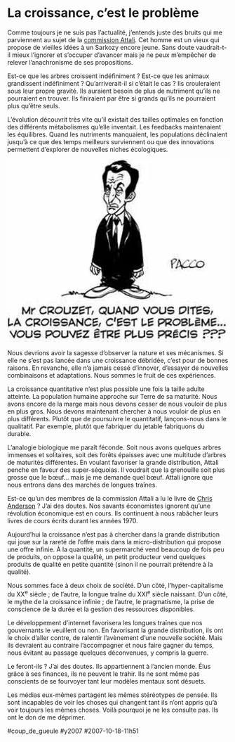 # La croissance, c’est le problème

Comme toujours je ne suis pas l’actualité, j’entends juste des bruits qui me parviennent au sujet de la [commission Attali](../9/liberation-de-la-croissance.md). Cet homme est un vieux qui propose de vieilles idées à un Sarkozy encore jeune. Sans doute vaudrait-t-il mieux l’ignorer et s’occuper d’avancer mais je ne peux m’empêcher de relever l’anachronisme de ses propositions.

Est-ce que les arbres croissent indéfiniment ? Est-ce que les animaux grandissent indéfiniment ? Qu’arriverait-il si c’était le cas ? Ils crouleraient sous leur propre gravité. Ils auraient besoin de plus de nutriment qu’ils ne pourraient en trouver. Ils finiraient par être si grands qu’ils ne pourraient plus qu’être seuls.

L’évolution découvrit très vite qu’il existait des tailles optimales en fonction des différents métabolismes qu’elle inventait. Les feedbacks maintenaient les équilibres. Quand les nutriments manquaient, les populations déclinaient jusqu’à ce que des temps meilleurs surviennent ou que des innovations permettent d’explorer de nouvelles niches écologiques.

[![Pacco](_i/pacco9.webp)](http://www.fuckingkarma.com)

Nous devrions avoir la sagesse d’observer la nature et ses mécanismes. Si elle ne s’est pas lancée dans une croissance débridée, c’est pour de bonnes raisons. En revanche, elle n’a jamais cessé d’innover, d’essayer de nouvelles combinaisons et adaptations. Nous sommes le fruit de ces expériences.

La croissance quantitative n’est plus possible une fois la taille adulte atteinte. La population humaine approche sur Terre de sa maturité. Nous avons encore de la marge mais nous devons cesser de nous vouloir de plus en plus gros. Nous devons maintenant chercher à nous vouloir de plus en plus différents. Plutôt que de poursuivre le quantitatif, lançons-nous dans le qualitatif. Par exemple, plutôt que fabriquer du jetable fabriquons du durable.

L’analogie biologique me paraît féconde. Soit nous avons quelques arbres immenses et solitaires, soit des forêts épaisses avec une multitude d’arbres de maturités différentes. En voulant favoriser la grande distribution, Attali penche en faveur des super-séquoias. Il voudrait que la grenouille soit plus grosse que le bœuf… mais je me demande quel bœuf. Attali ignore que nous entrons dans des marchés de longues traînes.

Est-ce qu’un des membres de la commission Attali a lu le livre de [Chris Anderson](../../2006/12/la-longue-traine-politique.md) ? J’ai des doutes. Nos savants économistes ignorent qu’une révolution économique est en cours. Ils continuent à nous rabâcher leurs livres de cours écrits durant les années 1970.

Aujourd’hui la croissance n’est pas à chercher dans la grande distribution qui joue sur la rareté de l’offre mais dans la micro-distribution qui propose une offre infinie. À la quantité, un supermarché vend beaucoup de fois peu de produits, on oppose la qualité, un petit producteur vend quelques produits de qualité en petite quantité (sinon il ne pourrait prétendre à la qualité).

Nous sommes face à deux choix de société. D’un côté, l’hyper-capitalisme du XX<sup>e</sup> siècle ; de l’autre, la longue traîne du XXI<sup>e</sup> siècle naissant. D’un côté, le mythe de la croissance infinie ; de l’autre, le pragmatisme, la prise de conscience de la durée et la gestion des ressources disponibles.

Le développement d’internet favorisera les longues traînes que nos gouvernants le veuillent ou non. En favorisant la grande distribution, ils ont le choix d’aller contre, de ralentir l’avènement d’une nouvelle société. Mais ils devraient au contraire l’accompagner et nous faire gagner du temps, nous évitant au passage quelques déconvenues, y compris la guerre.

Le feront-ils ? J’ai des doutes. Ils appartiennent à l’ancien monde. Élus grâce à ses finances, ils ne peuvent le trahir. Ils ne sont même pas conscients de se fourvoyer tant leur modèles mentaux sont désuets.

Les médias eux-mêmes partagent les mêmes stéréotypes de pensée. Ils sont incapables de voir les choses qui changent tant ils n’ont appris qu’à voir toujours les mêmes choses. Voilà pourquoi je ne les consulte pas. Ils ont le don de me déprimer.

#coup_de_gueule #y2007 #2007-10-18-11h51
